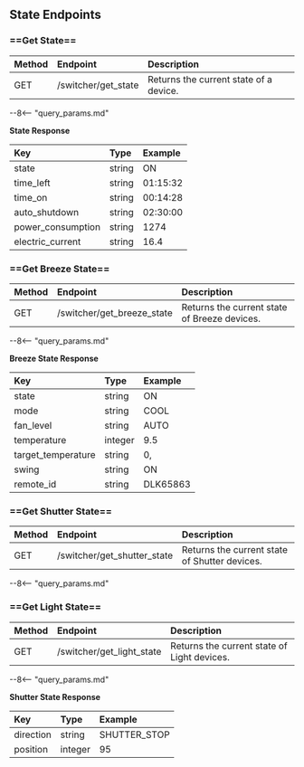 ## State Endpoints

### ==Get State==

| Method | Endpoint            | Description                            |
|:-------|:--------------------|:---------------------------------------|
| GET    | /switcher/get_state | Returns the current state of a device. | 

--8<-- "query_params.md"

**State Response**

| Key               | Type    | Example  |
|:------------------|:--------|:---------|
| state             | string  | ON       |
| time_left         | string  | 01:15:32 |
| time_on           | string  | 00:14:28 |
| auto_shutdown     | string  | 02:30:00 |
| power_consumption | string  | 1274     |
| electric_current  | string  | 16.4     |

### ==Get Breeze State==

| Method | Endpoint                   | Description                                    |
|:-------|:---------------------------|:-----------------------------------------------|
| GET    | /switcher/get_breeze_state | Returns the current state of Breeze devices.   |

--8<-- "query_params.md"

**Breeze State Response**

| Key                | Type    | Example  |
|:-------------------|:--------|:---------|
| state              | string  | ON       |
| mode               | string  | COOL     |
| fan_level          | string  | AUTO     |
| temperature        | integer | 9.5      |
| target_temperature | string  | 0,       |
| swing              | string  | ON       |
| remote_id          | string  | DLK65863 |

### ==Get Shutter State==

| Method | Endpoint                    | Description                                   |
|:-------|:----------------------------|:----------------------------------------------|
| GET    | /switcher/get_shutter_state | Returns the current state of Shutter devices. |

--8<-- "query_params.md"

### ==Get Light State==

| Method | Endpoint                    | Description                                   |
|:-------|:----------------------------|:----------------------------------------------|
| GET    | /switcher/get_light_state | Returns the current state of Light devices. |

--8<-- "query_params.md"

**Shutter State Response**

| Key       | Type    | Example      |
|:----------|:--------|:-------------|
| direction | string  | SHUTTER_STOP |
| position  | integer | 95           |

